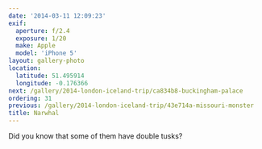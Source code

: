 ```yaml
---
date: '2014-03-11 12:09:23'
exif:
  aperture: f/2.4
  exposure: 1/20
  make: Apple
  model: 'iPhone 5'
layout: gallery-photo
location:
  latitude: 51.495914
  longitude: -0.176366
next: /gallery/2014-london-iceland-trip/ca834b8-buckingham-palace
ordering: 31
previous: /gallery/2014-london-iceland-trip/43e714a-missouri-monster
title: Narwhal
---
```


Did you know that some of them have double tusks?
